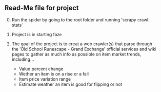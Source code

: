 Read-Me file for project
------------------------

0. Run the spider by going to the root folder and running 'scrapy crawl stats'

1. Project is in starting faze

2. The goal of the project is to creat a web crawler(s) that parse through
   the 'Old School Runescape - Grand Exchange' official services and wiki pages
   to gather as much info as possible on item market trends, including...

   - Value percent change
   - Wether an item is on a rise or a fall
   - Item price variation range
   - Estimate weather an item is good for flipping or not
